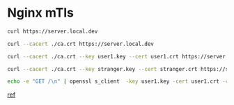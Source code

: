 # Nginx mTls

```bash
curl https://server.local.dev
```

```bash
curl --cacert ./ca.crt https://server.local.dev
```

```bash
curl --cacert ./ca.crt --key user1.key --cert user1.crt https://server.local.dev
```

```bash
curl --cacert ./ca.crt --key stranger.key --cert stranger.crt https://server.local.dev
```

```bash
echo -e "GET /\n" | openssl s_client  -key user1.key -cert user1.crt -connect server.local.dev:443 -CAfile ca.crt -state -ign_eof
```

[ref](https://blog.d8k.io/cloudnative/mtls_nginx_curl/)
